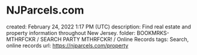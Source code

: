 # NJParcels.com

created: February 24, 2022 1:17 PM (UTC)
description: Find real estate and property information throughout New Jersey.
folder: BOOKMRKS-MTHRFCKR / SEARCH PARTY MTHRFCKR! / Online Records
tags: Search, online records
url: https://njparcels.com/property